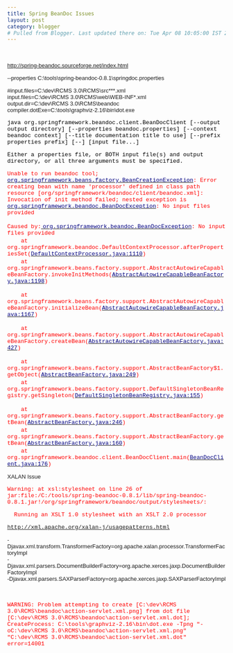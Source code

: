 ```yaml
---
title: Spring BeanDoc Issues
layout: post
category: blogger
# Pulled from Blogger. Last updated there on: Tue Apr 08 10:05:00 IST 2008
---
```

<BR>  <P><A HREF="http://spring-beandoc.sourceforge.net/index.html"><U><FONT COLOR="#0000FF" SIZE=2 FACE="Arial">http://spring-beandoc.sourceforge.net/index.html</FONT></U></A> </P>  <P><FONT SIZE=2 FACE="Arial">--properties C:\tools\spring-beandoc-0.8.1\springdoc.properties</FONT> </P>  <P><FONT SIZE=2 FACE="Arial">#input.files=C:\dev\RCMS 3.0\RCMS\src\**\*.xml</FONT> <BR><FONT SIZE=2 FACE="Arial">input.files=C:\dev\RCMS 3.0\RCMS\web\WEB-INF\*.xml</FONT> <BR><FONT SIZE=2 FACE="Arial">output.dir=C:\dev\RCMS 3.0\RCMS\beandoc</FONT> <BR><FONT SIZE=2 FACE="Arial">compiler.dotExe=C:\tools\graphviz-2.16\bin\dot.exe</FONT> </P>  <P><FONT COLOR="#000000" SIZE=2 FACE="Courier New">java org.springframework.beandoc.client.BeanDocClient [--output output directory] [--properties beandoc.properties] [--context beandoc context] [--title documentation title to use] [--prefix properties prefix] [--] [input file...]</FONT></P>  <P><FONT COLOR="#000000" SIZE=2 FACE="Courier New">Either a properties file, or BOTH input file(s) and output directory, or all three arguments must be specified.</FONT> </P>  <P><FONT COLOR="#FF0000" SIZE=2 FACE="Courier New">Unable to run beandoc tool;</FONT>  <BR><U><FONT COLOR="#000080" SIZE=2 FACE="Courier New">org.springframework.beans.factory.BeanCreationException</FONT></U><FONT COLOR="#FF0000" SIZE=2 FACE="Courier New">: Error creating bean with name 'processor' defined in class path resource [org/springframework/beandoc/client/beandoc.xml]: Invocation of init method failed; nested exception is</FONT><U> <FONT COLOR="#000080" SIZE=2 FACE="Courier New">org.springframework.beandoc.BeanDocException</FONT></U><FONT COLOR="#FF0000" SIZE=2 FACE="Courier New">: No input files provided</FONT></P>  <P><FONT COLOR="#FF0000" SIZE=2 FACE="Courier New">Caused by:</FONT><U> <FONT COLOR="#000080" SIZE=2 FACE="Courier New">org.springframework.beandoc.BeanDocException</FONT></U><FONT COLOR="#FF0000" SIZE=2 FACE="Courier New">: No input files provided</FONT> <BR>&nbsp;&nbsp;&nbsp;&nbsp;&nbsp;&nbsp;&nbsp; <FONT COLOR="#FF0000" SIZE=2 FACE="Courier New">at org.springframework.beandoc.DefaultContextProcessor.afterPropertiesSet(</FONT><U><FONT COLOR="#000080" SIZE=2 FACE="Courier New">DefaultContextProcessor.java:1110</FONT></U><FONT COLOR="#FF0000" SIZE=2 FACE="Courier New">)</FONT> <BR>&nbsp;&nbsp;&nbsp;&nbsp;&nbsp;&nbsp;&nbsp; <FONT COLOR="#FF0000" SIZE=2 FACE="Courier New">at org.springframework.beans.factory.support.AbstractAutowireCapableBeanFactory.invokeInitMethods(</FONT><U><FONT COLOR="#000080" SIZE=2 FACE="Courier New">AbstractAutowireCapableBeanFactory.java:1198</FONT></U><FONT COLOR="#FF0000" SIZE=2 FACE="Courier New">)</FONT></P>  <P>&nbsp;&nbsp;&nbsp;&nbsp;&nbsp;&nbsp;&nbsp; <FONT COLOR="#FF0000" SIZE=2 FACE="Courier New">at org.springframework.beans.factory.support.AbstractAutowireCapableBeanFactory.initializeBean(</FONT><U><FONT COLOR="#000080" SIZE=2 FACE="Courier New">AbstractAutowireCapableBeanFactory.java:1167</FONT></U><FONT COLOR="#FF0000" SIZE=2 FACE="Courier New">)</FONT></P>  <P>&nbsp;&nbsp;&nbsp;&nbsp;&nbsp;&nbsp;&nbsp; <FONT COLOR="#FF0000" SIZE=2 FACE="Courier New">at org.springframework.beans.factory.support.AbstractAutowireCapableBeanFactory.createBean(</FONT><U><FONT COLOR="#000080" SIZE=2 FACE="Courier New">AbstractAutowireCapableBeanFactory.java:427</FONT></U><FONT COLOR="#FF0000" SIZE=2 FACE="Courier New">)</FONT></P>  <P>&nbsp;&nbsp;&nbsp;&nbsp;&nbsp;&nbsp;&nbsp; <FONT COLOR="#FF0000" SIZE=2 FACE="Courier New">at org.springframework.beans.factory.support.AbstractBeanFactory$1.getObject(</FONT><U><FONT COLOR="#000080" SIZE=2 FACE="Courier New">AbstractBeanFactory.java:249</FONT></U><FONT COLOR="#FF0000" SIZE=2 FACE="Courier New">)</FONT> <BR>&nbsp;&nbsp;&nbsp;&nbsp;&nbsp;&nbsp;&nbsp; <FONT COLOR="#FF0000" SIZE=2 FACE="Courier New">at org.springframework.beans.factory.support.DefaultSingletonBeanRegistry.getSingleton(</FONT><U><FONT COLOR="#000080" SIZE=2 FACE="Courier New">DefaultSingletonBeanRegistry.java:155</FONT></U><FONT COLOR="#FF0000" SIZE=2 FACE="Courier New">)</FONT></P>  <P>&nbsp;&nbsp;&nbsp;&nbsp;&nbsp;&nbsp;&nbsp; <FONT COLOR="#FF0000" SIZE=2 FACE="Courier New">at org.springframework.beans.factory.support.AbstractBeanFactory.getBean(</FONT><U><FONT COLOR="#000080" SIZE=2 FACE="Courier New">AbstractBeanFactory.java:246</FONT></U><FONT COLOR="#FF0000" SIZE=2 FACE="Courier New">)</FONT> <BR>&nbsp;&nbsp;&nbsp;&nbsp;&nbsp;&nbsp;&nbsp; <FONT COLOR="#FF0000" SIZE=2 FACE="Courier New">at org.springframework.beans.factory.support.AbstractBeanFactory.getBean(</FONT><U><FONT COLOR="#000080" SIZE=2 FACE="Courier New">AbstractBeanFactory.java:160</FONT></U><FONT COLOR="#FF0000" SIZE=2 FACE="Courier New">)</FONT> <BR>&nbsp;&nbsp;&nbsp;&nbsp;&nbsp;&nbsp;&nbsp; <FONT COLOR="#FF0000" SIZE=2 FACE="Courier New">at org.springframework.beandoc.client.BeanDocClient.main(</FONT><U><FONT COLOR="#000080" SIZE=2 FACE="Courier New">BeanDocClient.java:176</FONT></U><FONT COLOR="#FF0000" SIZE=2 FACE="Courier New">)</FONT> </P>  <P><FONT SIZE=2 FACE="Arial">XALAN Issue</FONT> </P>  <P><FONT COLOR="#FF0000" SIZE=2 FACE="Courier New">Warning: at xsl:stylesheet on line 26 of jar:file:/C:/tools/spring-beandoc-0.8.1/lib/spring-beandoc-0.8.1.jar!/org/springframework/beandoc/output/stylesheets/:</FONT></P>  <P><FONT COLOR="#FF0000" SIZE=2 FACE="Courier New">&nbsp; Running an XSLT 1.0 stylesheet with an XSLT 2.0 processor</FONT> </P>  <P><A HREF="http://xml.apache.org/xalan-j/usagepatterns.html"><U></U><U><FONT COLOR="#0000FF" SIZE=2 FACE="Courier New">http://xml.apache.org/xalan-j/usagepatterns.html</FONT></U></A> </P>  <P><FONT SIZE=2 FACE="Arial">-Djavax.xml.transform.TransformerFactory=org.apache.xalan.processor.TransformerFactoryImpl</FONT> <BR><FONT SIZE=2 FACE="Arial">-Djavax.xml.parsers.DocumentBuilderFactory=org.apache.xerces.jaxp.DocumentBuilderFactoryImpl</FONT> <BR><FONT SIZE=2 FACE="Arial">-Djavax.xml.parsers.SAXParserFactory=org.apache.xerces.jaxp.SAXParserFactoryImpl</FONT> </P> <BR>  <P><FONT COLOR="#FF0000" SIZE=2 FACE="Courier New">WARNING: Problem attempting to create [C:\dev\RCMS 3.0\RCMS\beandoc\action-servlet.xml.png] from dot file [C:\dev\RCMS 3.0\RCMS\beandoc\action-servlet.xml.dot]; CreateProcess: C:\tools\graphviz-2.16\bin\dot.exe -Tpng &quot;-oC:\dev\RCMS 3.0\RCMS\beandoc\action-servlet.xml.png&quot; &quot;C:\dev\RCMS 3.0\RCMS\beandoc\action-servlet.xml.dot&quot; error=14001</FONT></P>  
